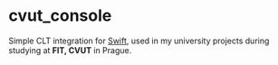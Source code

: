 # cvut_console

Simple CLT integration for [Swift](https://swift.org), used in my university projects during studying at **FIT, CVUT** in Prague. 
